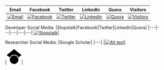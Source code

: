 |Email|Facebook|Twitter|LinkedIn|Quora|Visitors|
|---|---|---|---|---|---|
|[![Email](https://img.shields.io/badge/Gmail-white?logo=GMail&style=flat&logoColor=red)](mailto:ram.nath241089@gmail.com)|[![Facebook](https://img.shields.io/badge/Facebook-blue?logo=Facebook&style=flat&logoColor=white)](https://www.facebook.com/Mayurram)|[![Twitter](https://img.shields.io/badge/Twitter-00acee?logo=Twitter&style=flat&logoColor=white)](https://twitter.com/RamMayur)|[![LinkedIn](https://img.shields.io/badge/LinkedIn-1864ab?logo=LinkedIn&style=flat&logoColor=white)](https://www.linkedin.com/in/mayurpatil7/)|[![Quora](https://img.shields.io/badge/Quora-darkred?logo=Quora&style=flat&logoColor=white)](https://www.quora.com/profile/मयूर-पाटील-Mayur-Patil)|[![Visitors](https://visitor-badge.glitch.me/badge?page_id=ramlaxman.visitor-badge)](https://github.com/ramlaxman)|

Developer Social Media:
|Stopstalk|Facebook|Twitter|LinkedIn|Quora|
|---|---|---|---|---|
[![Stopstalk](https://img.shields.io/badge/Stopstalk-red?logo=Stopstalk&style=flat&labelColor=red)](https://www.stopstalk.com/user/profile/mayurp7)|

Researcher Social Media:
|Google Scholar|
|---|
|[![Alt text](https://potherca-blog.github.io/StackOverflow/question.13808020.include-an-svg-hosted-on-github-in-markdown/controllers_brief.svg)](https://scholar.google.co.in/citations?user=JRhkWgoAAAAJ&hl=en)|

|[![Google Scholar](https://raw.githubusercontent.com/ramlaxman/ramlaxman/b67e2a74b075575de40b869e1a8908f877527af8/images/googlescholar.svg?logoColor=darkblue)](https://scholar.google.co.in/citations?user=JRhkWgoAAAAJ&hl=en)|


<!--[![ORCID](https://simpleicons.org/icons/orcid.svg)](https://orcid.org/0000-0003-2220-3776)| |||-->
 
